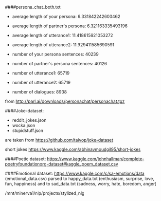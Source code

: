 ####persona_chat_both.txt

* average length of  your persona:  6.331842242600462
* average length of partner's persona:  6.321163335493196
* average length of  utterance1:  11.418615621053272
* average length of  utterance2:  11.929411585690591


* number of your persona sentences:  40239
* number of partner's  persona sentences:  40126
* number of utterance1:  65719
* number of utterance2:  65719


* number of dialogues: 8938
 
from http://parl.ai/downloads/personachat/personachat.tgz 
 
####Joke-dataset: 
* reddit_jokes.json
* wocka.json
* stupidstuff.json

are taken from 
https://github.com/taivop/joke-dataset

short jokes
https://www.kaggle.com/abhinavmoudgil95/short-jokes

####Poetic dataset:
https://www.kaggle.com/johnhallman/complete-poetryfoundationorg-dataset#kaggle_poem_dataset.csv

####Emotional dataset:
https://www.kaggle.com/c/sa-emotions/data
(emotional_data.csv)
parsed to happy_data.txt (enthusiasm, surprise, love, fun, happiness)
and to sad_data.txt (sadness, worry, hate, boredom, anger)

/mnt/minerva1/nlp/projects/stylized_nlg